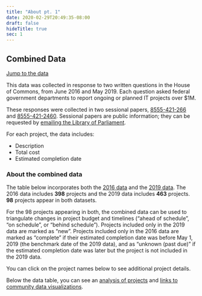 ```yaml
---
title: "About pt. 1"
date: 2020-02-29T20:49:35-08:00
draft: false
hideTitle: true
sec: 1
---
```


## Combined Data

[Jump to the data](#list-of-government-of-canada-it-projects-over-1-million)

This data was collected in response to two written questions in the House of Commons, from June 2016 and May 2019. Each question asked federal government departments to report ongoing or planned IT projects over $1M.

These responses were collected in two sessional papers, [8555-421-266](https://large-government-of-canada-it-projects.github.io/pdf/8555-421-266.pdf) and [8555-421-2460](https://large-government-of-canada-it-projects.github.io/pdf/8555-421-2460.pdf). Sessional papers are public information; they can be requested by [emailing the Library of Parliament](mailto:info@parl.gc.ca).

For each project, the data includes: 

*   Description
*   Total cost
*   Estimated completion date

### About the combined data

The table below incorporates both the [2016 data](/2016/) and the [2019 data](/2019). The 2016 data includes **398** projects and the 2019 data includes **463** projects. **98** projects appear in both datasets. 

For the 98 projects appearing in both, the combined data can be used to triangulate changes in project budget and timelines (“ahead of schedule”, “on schedule”, or “behind schedule”). Projects included only in the 2019 data are marked as “new”. Projects included only in the 2016 data are marked as “complete” if their estimated completion date was before May 1, 2019 (the benchmark date of the 2019 data), and as “unknown (past due)” if the estimated completion date was later but the project is not included in the 2019 data. 

You can click on the project names below to see additional project details.

Below the data table, you can see an [analysis of projects](#are-large-it-projects-likely-to-be-successful) and [links to community data visualizations](#learn-more).
